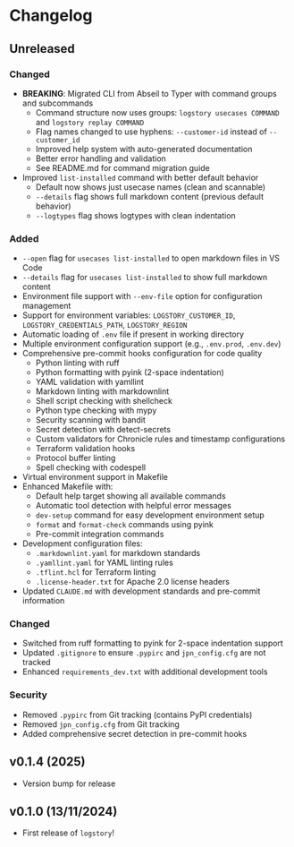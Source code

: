 # Changelog

<!--next-version-placeholder-->

## Unreleased

### Changed
- **BREAKING**: Migrated CLI from Abseil to Typer with command groups and subcommands
  - Command structure now uses groups: `logstory usecases COMMAND` and `logstory replay COMMAND`
  - Flag names changed to use hyphens: `--customer-id` instead of `--customer_id`
  - Improved help system with auto-generated documentation
  - Better error handling and validation
  - See README.md for command migration guide
- Improved `list-installed` command with better default behavior
  - Default now shows just usecase names (clean and scannable)
  - `--details` flag shows full markdown content (previous default behavior)
  - `--logtypes` flag shows logtypes with clean indentation

### Added
- `--open` flag for `usecases list-installed` to open markdown files in VS Code
- `--details` flag for `usecases list-installed` to show full markdown content
- Environment file support with `--env-file` option for configuration management
- Support for environment variables: `LOGSTORY_CUSTOMER_ID`, `LOGSTORY_CREDENTIALS_PATH`, `LOGSTORY_REGION`
- Automatic loading of `.env` file if present in working directory
- Multiple environment configuration support (e.g., `.env.prod`, `.env.dev`)
- Comprehensive pre-commit hooks configuration for code quality
  - Python linting with ruff
  - Python formatting with pyink (2-space indentation)
  - YAML validation with yamllint
  - Markdown linting with markdownlint
  - Shell script checking with shellcheck
  - Python type checking with mypy
  - Security scanning with bandit
  - Secret detection with detect-secrets
  - Custom validators for Chronicle rules and timestamp configurations
  - Terraform validation hooks
  - Protocol buffer linting
  - Spell checking with codespell
- Virtual environment support in Makefile
- Enhanced Makefile with:
  - Default help target showing all available commands
  - Automatic tool detection with helpful error messages
  - `dev-setup` command for easy development environment setup
  - `format` and `format-check` commands using pyink
  - Pre-commit integration commands
- Development configuration files:
  - `.markdownlint.yaml` for markdown standards
  - `.yamllint.yaml` for YAML linting rules
  - `.tflint.hcl` for Terraform linting
  - `.license-header.txt` for Apache 2.0 license headers
- Updated `CLAUDE.md` with development standards and pre-commit information

### Changed
- Switched from ruff formatting to pyink for 2-space indentation support
- Updated `.gitignore` to ensure `.pypirc` and `jpn_config.cfg` are not tracked
- Enhanced `requirements_dev.txt` with additional development tools

### Security
- Removed `.pypirc` from Git tracking (contains PyPI credentials)
- Removed `jpn_config.cfg` from Git tracking
- Added comprehensive secret detection in pre-commit hooks

## v0.1.4 (2025)

- Version bump for release

## v0.1.0 (13/11/2024)

- First release of `logstory`!
